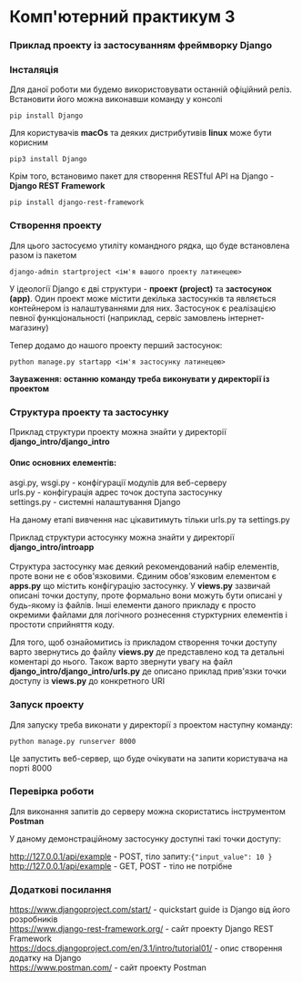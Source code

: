 # Комп'ютерний практикум 3

### Приклад проекту із застосуванням фреймворку Django

### Інсталяція

Для даної роботи ми будемо використовувати останній офіційний реліз. Встановити його
можна виконавши команду у консолі

`pip install Django`

Для користувачів **macOs** та деяких дистрибутивів **linux** може бути корисним

`pip3 install Django`

Крім того, встановимо пакет для створення RESTful API на Django - **Django REST Framework**

`pip install django-rest-framework`

### Створення проекту

Для цього застосуємо утиліту командного рядка, що буде встановлена разом із пакетом

`django-admin startproject <ім'я вашого проекту латинецею>`

У ідеології Django є дві структури - **проект (project)** та **застосунок (app)**.
Один проект може містити декілька застосунків та являється контейнером із налаштуваннями для них.
Застосунок є реалізацією певної функціональності (наприклад, сервіс замовлень інтернет-магазину)

Тепер додамо до нашого проекту перший застосунок:

`python manage.py startapp <ім'я застосунку латинецею>`

**Зауваження: останню команду треба виконувати у директорії із проектом**

### Структура проекту та застосунку

Приклад структури проекту можна знайти у директорії **django_intro/django_intro**
#### Опис основних елементів:
asgi.py, wsgi.py - конфігурації модулів для веб-серверу\
urls.py - конфігурація адрес точок доступа застосунку\
settings.py - системні налаштування Django

На даному етапі вивчення нас цікавитимуть тільки urls.py та settings.py

Приклад структури астосунку можна знайти у директорії **django_intro/introapp**\
\
Структура застосунку має деякий рекомендований набір елементів, проте вони не є обов'язковими. Єдиним 
обов'язковим елементом є **apps.py** що містить конфігурацію застосунку. У **views.py** зазвичай описані
точки доступу, проте формально вони можуть бути описані у будь-якому із файлів. Інші
елементи даного прикладу є просто окремими файлами для логічного рознесення стурктурних елементів і простоти
сприйняття коду.

Для того, щоб ознайомитись із прикладом створення точки доступу варто звернутись до файлу
**views.py**  де представлено код та детальні коментарі до нього. Також варто звернути увагу на файл
**django_intro/django_intro/urls.py** де описано приклад прив'язки точки доступу із **views.py**
до конкретного URI

### Запуск проекту

Для запуску треба виконати у директорії з проектом наступну команду:

`python manage.py runserver 8000`

Це запустить веб-сервер, що буде очікувати на запити користувача на порті 8000

### Перевірка роботи

Для виконання запитів до серверу можна скористатись інструментом **Postman**

У даному демонстраційному застосунку доступні такі точки доступу:

http://127.0.0.1/api/example - POST, тіло запиту:`{"input_value": 10 }`\
http://127.0.0.1/api/example - GET, POST - тіло не потрібне


### Додаткові посилання
https://www.djangoproject.com/start/ - quickstart guide із Django від його розробників\
https://www.django-rest-framework.org/ - сайт проекту Django REST Framework\
https://docs.djangoproject.com/en/3.1/intro/tutorial01/ - опис створення додатку на Django\
https://www.postman.com/ - сайт проекту Postman
